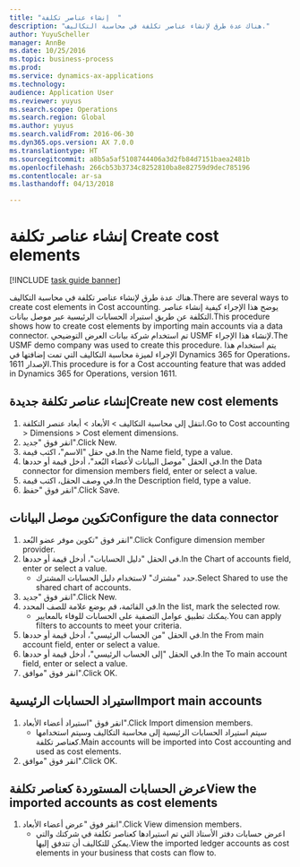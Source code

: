 ```yaml
--- 
title: "إنشاء عناصر تكلفة  "
description: "هناك عدة طرق لإنشاء عناصر تكلفة في محاسبة التكاليف."
author: YuyuScheller
manager: AnnBe
ms.date: 10/25/2016
ms.topic: business-process
ms.prod: 
ms.service: dynamics-ax-applications
ms.technology: 
audience: Application User
ms.reviewer: yuyus
ms.search.scope: Operations
ms.search.region: Global
ms.author: yuyus
ms.search.validFrom: 2016-06-30
ms.dyn365.ops.version: AX 7.0.0
ms.translationtype: HT
ms.sourcegitcommit: a8b5a5af5108744406a3d2fb84d7151baea2481b
ms.openlocfilehash: 266cb53b3734c8252810ba8e82759d9dec785196
ms.contentlocale: ar-sa
ms.lasthandoff: 04/13/2018

---
```

# <a name="create-cost-elements"></a><span data-ttu-id="0ad2d-103">إنشاء عناصر تكلفة  </span><span class="sxs-lookup"><span data-stu-id="0ad2d-103">Create cost elements</span></span> 

[!INCLUDE [task guide banner](../../includes/task-guide-banner.md)]

<span data-ttu-id="0ad2d-104">هناك عدة طرق لإنشاء عناصر تكلفة في محاسبة التكاليف.</span><span class="sxs-lookup"><span data-stu-id="0ad2d-104">There are several ways to create cost elements in Cost accounting.</span></span> <span data-ttu-id="0ad2d-105">يوضح هذا الإجراء كيفية إنشاء عناصر التكلفة عن طريق استيراد الحسابات الرئيسية عبر موصل بيانات.</span><span class="sxs-lookup"><span data-stu-id="0ad2d-105">This procedure shows how to create cost elements by importing main accounts via a data connector.</span></span> <span data-ttu-id="0ad2d-106">تم استخدام شركة بيانات العرض التوضيحي USMF لإنشاء هذا الإجراء.</span><span class="sxs-lookup"><span data-stu-id="0ad2d-106">The USMF demo company was used to create this procedure.</span></span> <span data-ttu-id="0ad2d-107">يتم استخدام هذا الإجراء لميزة محاسبة التكاليف التي تمت إضافتها في Dynamics 365 for Operations، الإصدار 1611.</span><span class="sxs-lookup"><span data-stu-id="0ad2d-107">This procedure is for a Cost accounting feature that was added in Dynamics 365 for Operations, version 1611.</span></span>


## <a name="create-new-cost-elements"></a><span data-ttu-id="0ad2d-108">إنشاء عناصر تكلفة جديدة</span><span class="sxs-lookup"><span data-stu-id="0ad2d-108">Create new cost elements</span></span>
1. <span data-ttu-id="0ad2d-109">انتقل إلى محاسبة التكاليف > الأبعاد > أبعاد عنصر التكلفة.</span><span class="sxs-lookup"><span data-stu-id="0ad2d-109">Go to Cost accounting > Dimensions > Cost element dimensions.</span></span>
2. <span data-ttu-id="0ad2d-110">انقر فوق "جديد".</span><span class="sxs-lookup"><span data-stu-id="0ad2d-110">Click New.</span></span>
3. <span data-ttu-id="0ad2d-111">في حقل "الاسم"، اكتب قيمة.</span><span class="sxs-lookup"><span data-stu-id="0ad2d-111">In the Name field, type a value.</span></span>
4. <span data-ttu-id="0ad2d-112">في الحقل "موصل البيانات لأعضاء البُعد‬"، أدخل قيمة أو حددها.</span><span class="sxs-lookup"><span data-stu-id="0ad2d-112">In the Data connector for dimension members field, enter or select a value.</span></span>
5. <span data-ttu-id="0ad2d-113">في وصف الحقل، اكتب قيمة.</span><span class="sxs-lookup"><span data-stu-id="0ad2d-113">In the Description field, type a value.</span></span>
6. <span data-ttu-id="0ad2d-114">انقر فوق "حفظ".</span><span class="sxs-lookup"><span data-stu-id="0ad2d-114">Click Save.</span></span>

## <a name="configure-the-data-connector"></a><span data-ttu-id="0ad2d-115">تكوين موصل البيانات</span><span class="sxs-lookup"><span data-stu-id="0ad2d-115">Configure the data connector</span></span>
1. <span data-ttu-id="0ad2d-116">انقر فوق "تكوين موفر عضو البُعد".</span><span class="sxs-lookup"><span data-stu-id="0ad2d-116">Click Configure dimension member provider.</span></span>
2. <span data-ttu-id="0ad2d-117">في الحقل "دليل الحسابات"، أدخل قيمة أو حددها.</span><span class="sxs-lookup"><span data-stu-id="0ad2d-117">In the Chart of accounts field, enter or select a value.</span></span>
    * <span data-ttu-id="0ad2d-118">حدد "مشترك" لاستخدام دليل الحسابات المشترك.</span><span class="sxs-lookup"><span data-stu-id="0ad2d-118">Select Shared to use the shared chart of accounts.</span></span>  
3. <span data-ttu-id="0ad2d-119">انقر فوق "جديد".</span><span class="sxs-lookup"><span data-stu-id="0ad2d-119">Click New.</span></span>
4. <span data-ttu-id="0ad2d-120">في القائمة، قم بوضع علامة للصف المحدد.</span><span class="sxs-lookup"><span data-stu-id="0ad2d-120">In the list, mark the selected row.</span></span>
    * <span data-ttu-id="0ad2d-121">يمكنك تطبيق عوامل التصفية على الحسابات للوفاء بالمعايير.</span><span class="sxs-lookup"><span data-stu-id="0ad2d-121">You can apply filters to accounts to meet your criteria.</span></span>  
5. <span data-ttu-id="0ad2d-122">في الحقل "من الحساب الرئيسي‬‬"، أدخل قيمة أو حددها.</span><span class="sxs-lookup"><span data-stu-id="0ad2d-122">In the From main account field, enter or select a value.</span></span>
6. <span data-ttu-id="0ad2d-123">في الحقل "إلى الحساب الرئيسي‬‬‬‬"، أدخل قيمة أو حددها.</span><span class="sxs-lookup"><span data-stu-id="0ad2d-123">In the To main account field, enter or select a value.</span></span>
7. <span data-ttu-id="0ad2d-124">انقر فوق "موافق".</span><span class="sxs-lookup"><span data-stu-id="0ad2d-124">Click OK.</span></span>

## <a name="import-main-accounts"></a><span data-ttu-id="0ad2d-125">استيراد الحسابات الرئيسية</span><span class="sxs-lookup"><span data-stu-id="0ad2d-125">Import main accounts</span></span>
1. <span data-ttu-id="0ad2d-126">انقر فوق "استيراد أعضاء الأبعاد".</span><span class="sxs-lookup"><span data-stu-id="0ad2d-126">Click Import dimension members.</span></span>
    * <span data-ttu-id="0ad2d-127">سيتم استيراد الحسابات الرئيسية إلى محاسبة التكاليف وسيتم استخدامها كعناصر تكلفة.</span><span class="sxs-lookup"><span data-stu-id="0ad2d-127">Main accounts will be imported into Cost accounting and used as cost elements.</span></span>  
2. <span data-ttu-id="0ad2d-128">انقر فوق "موافق".</span><span class="sxs-lookup"><span data-stu-id="0ad2d-128">Click OK.</span></span>

## <a name="view-the-imported-accounts-as-cost-elements"></a><span data-ttu-id="0ad2d-129">عرض الحسابات المستوردة كعناصر تكلفة</span><span class="sxs-lookup"><span data-stu-id="0ad2d-129">View the imported accounts as cost elements</span></span>
1. <span data-ttu-id="0ad2d-130">انقر فوق "عرض أعضاء الأبعاد".</span><span class="sxs-lookup"><span data-stu-id="0ad2d-130">Click View dimension members.</span></span>
    * <span data-ttu-id="0ad2d-131">اعرض حسابات دفتر الأستاذ التي تم استيرادها كعناصر تكلفة في شركتك والتي يمكن للتكاليف أن تتدفق إليها.</span><span class="sxs-lookup"><span data-stu-id="0ad2d-131">View the imported ledger accounts as cost elements in your business that costs can flow to.</span></span>  


